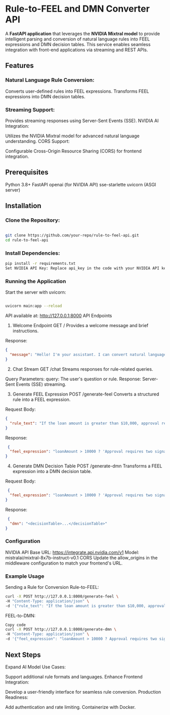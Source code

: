 # Rule-to-FEEL and DMN Converter API
A **FastAPI application** that leverages the **NVIDIA Mixtral model** to provide intelligent parsing and conversion of natural language rules into FEEL expressions and DMN decision tables. This service enables seamless integration with front-end applications via streaming and REST APIs.

## Features
### Natural Language Rule Conversion:

Converts user-defined rules into FEEL expressions.
Transforms FEEL expressions into DMN decision tables.
### Streaming Support:

Provides streaming responses using Server-Sent Events (SSE).
NVIDIA AI Integration:

Utilizes the NVIDIA Mixtral model for advanced natural language understanding.
CORS Support:

Configurable Cross-Origin Resource Sharing (CORS) for frontend integration.

## Prerequisites
Python 3.8+
FastAPI
openai (for NVIDIA API)
sse-starlette
uvicorn (ASGI server)
## Installation
### Clone the Repository:

```bash
 
git clone https://github.com/your-repo/rule-to-feel-api.git
cd rule-to-feel-api
```
### Install Dependencies:

```bash
pip install -r requirements.txt
Set NVIDIA API Key: Replace api_key in the code with your NVIDIA API key.
```
### Running the Application
Start the server with uvicorn:

```bash

uvicorn main:app --reload
```

API available at: http://127.0.0.1:8000
API Endpoints
1. Welcome Endpoint
GET /
Provides a welcome message and brief instructions.

Response:

```json
{
  "message": "Hello! I'm your assistant. I can convert natural language rules into FEEL expressions or DMN decision tables. Type your rule to get started."
}
```
2. Chat Stream
GET /chat
Streams responses for rule-related queries.

Query Parameters:
query: The user's question or rule.
Response:
Server-Sent Events (SSE) streaming.

3. Generate FEEL Expression
POST /generate-feel
Converts a structured rule into a FEEL expression.

Request Body:

```json
{
  "rule_text": "If the loan amount is greater than $10,000, approval requires two signatures."
}
```
Response:

```json
 {
  "feel_expression": "loanAmount > 10000 ? 'Approval requires two signatures' : 'Single signature sufficient'"
}
```
4. Generate DMN Decision Table
POST /generate-dmn
Transforms a FEEL expression into a DMN decision table.

Request Body:

```json
 {
  "feel_expression": "loanAmount > 10000 ? 'Approval requires two signatures' : 'Single signature sufficient'"
}
```
Response:

```json
 {
  "dmn": "<decisionTable>...</decisionTable>"
}
```
### Configuration
NVIDIA API
Base URL: https://integrate.api.nvidia.com/v1
Model: mistralai/mixtral-8x7b-instruct-v0.1
CORS
Update the allow_origins in the middleware configuration to match your frontend's URL.

### Example Usage
Sending a Rule for Conversion
Rule-to-FEEL:

```bash
curl -X POST http://127.0.0.1:8000/generate-feel \
-H "Content-Type: application/json" \
-d '{"rule_text": "If the loan amount is greater than $10,000, approval requires two signatures."}'
```
FEEL-to-DMN:

```bash
Copy code
curl -X POST http://127.0.0.1:8000/generate-dmn \
-H "Content-Type: application/json" \
-d '{"feel_expression": "loanAmount > 10000 ? Approval requires two signatures : Single signature sufficient"}'
```
## Next Steps
Expand AI Model Use Cases:

Support additional rule formats and languages.
Enhance Frontend Integration:

Develop a user-friendly interface for seamless rule conversion.
Production Readiness:

Add authentication and rate limiting.
Containerize with Docker.